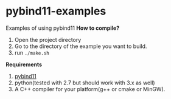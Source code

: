 # pybind11-examples
Examples of using pybind11
**How to compile?**
1. Open the project directory
2. Go to the directory of the example you want to build.
3. run `./make.sh`

**Requirements**
1. [pybind11](https://github.com/pybind/pybind11)
2. python(tested with 2.7 but should work with 3.x as well)
3. A C++ compiler for your platform(g++ or cmake or MinGW).
